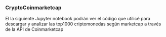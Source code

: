 ### CryptoCoinmarketcap

El la siguiente Jupyter notebook podrán ver el código que utilicé para descargar y analizar las top1000 criptomonedas según marketcap a través de la API de Coinmarketcap
